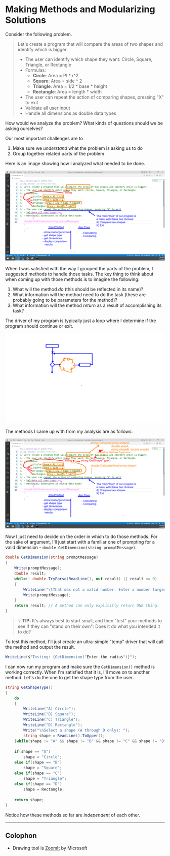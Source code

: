 # Making Methods and Modularizing Solutions

Consider the following problem.

> Let's create a program that will compare the areas of two shapes and identify which is bigger.
> 
> - The user can identify which shape they want: Circle, Square, Triangle, or Rectangle
> - Formulas:
>   - **Circle**: Area = PI * r^2
>   - **Square**: Area = side ^ 2
>   - **Triangle**: Area = 1/2 * base * height
>   - **Rectangle**: Area = length * width
> - The user can repeat the action of comparing shapes, pressing "X" to exit
> - Validate all user input
> - Handle all dimensions as double data types

How would we analyze the problem? What kinds of questions should we be asking ourselves?

Our most important challenges are to

1. Make sure we *understand* what the problem is asking us to do
2. Group together related parts of the problem

Here is an image showing how I analyzed what needed to be done.

![analysis](./Images/Analyze-Problem-Statement.png)

When I was satisfied with the way I grouped the parts of the problem, I suggested methods to handle those tasks. The key thing to think about when coming up with those methods is to imagine the following:

1. What will the method *do* (this should be reflected in its name)?
2. What information will the method need to do the task (these are probably going to be parameters for the method)?
3. What information will the method *return* as a result of accomplishing its task?

The driver of my program is typically just a loop where I determine if the program should continue or exit.

![driver](./Images/Driver.png)

The methods I came up with from my analysis are as follows:

![possible methods](./Images/Analyze-Proposed-Modularization.png)

Now I just need to decide on the order in which to do those methods. For the sake of argument, I'll just start with a familiar one of prompting for a valid dimension - `double GetDimension(string promptMessage)`.

```csharp
double GetDimension(string promptMessage)
{
    Write(promptMessage);
    double result;
    while(! double.TryParse(ReadLine(), out result) || result <= 0)
    {
        WriteLine("\tThat was not a valid number. Enter a number larger than zero");
        Write(promptMessage);
    }
    return result; // A method can only explicitly return ONE thing.
}
```

> :bulb: **TIP:** It's always best to start small, and then "test" your methods to see if they can "stand on their own": Does it do what you intended it to do?

To test this method, I'll just create an ultra-simple "temp" driver that will call the method and output the result.

```csharp
WriteLine($"Testing: {GetDimension("Enter the radius")}");
```

I can now run my program and make sure the `GetDimension()` method is working correctly. When I'm satisfied that it is, I'll move on to another method. Let's do the one to get the shape type from the user.

```csharp
string GetShapeType()
{
    do
    {
        WriteLine("A) Circle");
        WriteLine("B) Square");
        WriteLine("C) Triangle");
        WriteLine("D) Rectangle");
        Write("\nSelect a shape (A through D only): ");
        string shape = ReadLine().ToUpper();
    }while(shape != "A" && shape != "B" && shape != "C" && shape != "D");

    if(shape == "A")
        shape = "Circle";
    else if(shape == "B")
        shape = "Square";
    else if(shape == "C")
        shape = "Triangle";
    else if(shape == "D")
        shape = Rectangle;

    return shape;
}
```




Notice how these methods so far are *independent* of each other.

----

## Colophon

- Drawing tool is [ZoomIt](https://learn.microsoft.com/en-us/sysinternals/downloads/zoomit) by Microsoft

